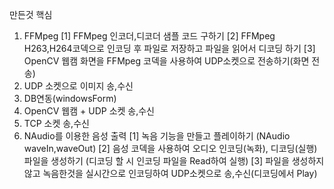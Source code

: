 만든것 핵심

1. FFMpeg
  [1] FFMpeg 인코더,디코더 샘플 코드 구하기
  [2] FFMpeg H263,H264코덱으로 인코딩 후 파일로 저장하고 파일을 읽어서 디코딩 하기
  [3] OpenCV 웹캠 화면을 FFMpeg 코덱을 사용하여 UDP소켓으로 전송하기(화면 전송) 
2. UDP 소켓으로 이미지 송,수신
3. DB연동(windowsForm)
4. OpenCV 웹캠 + UDP 소켓 송,수신
5. TCP 소켓 송,수신
6. NAudio를 이용한 음성 출력
 [1] 녹음 기능을 만들고 플레이하기 (NAudio waveIn,waveOut)
 [2] 음성 코덱을 사용하여 오디오 인코딩(녹화), 디코딩(실행) 파일을 생성하기 (디코딩 할 시 인코딩 파일을 Read하여 실행)
 [3] 파일을 생성하지않고 녹음한것을 실시간으로 인코딩하여 UDP소켓으로 송,수신(디코딩에서 Play)
